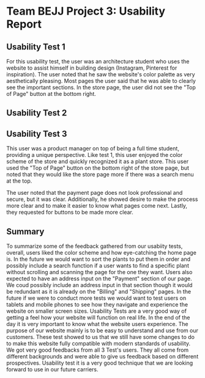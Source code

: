 # Team BEJJ Project 3: Usability Report

## Usability Test 1
For this usability test, the user was an architecture student who uses the website to assist himself in building design (Instagram, Pinterest for inspiration). The user noted that he saw the website's color palette as very aesthetically pleasing. Most pages the user said that he was able to clearly see the important sections. In the store page, the user did not see the "Top of Page" button at the bottom right.

## Usability Test 2

## Usability Test 3
This user was a product manager on top of being a full time student, providing a unique perspective. Like test 1, this user enjoyed the color scheme of the store and quickly recognized it as a plant store. This user used the "Top of Page" button on the bottom right of the store page, but noted that they would like the store page more if there was a search menu at the top.

The user noted that the payment page does not look professional and secure, but it was clear. Additionally, he showed desire to make the process more clear and to make it easier to know what pages come next. Lastly, they requested for buttons to be made more clear.

## Summary
To summarize some of the feedback gathered from our usabiity tests, overall, users liked the color scheme and how eye-catching the home page is. In the future we would want to sort the plants to put them in order and possibly include a search function if a user wants to find a specific plant without scrolling and scanning the page for the one they want. Users also expected to have an address input on the "Payment" section of our page. We coud possibly include an address input in that section though it would be redundant as it is already on the "Billing" and "Shipping" pages. In the future if we were to conduct more tests we would want to test users on tablets and mobile phones to see how they navigate and experience the website on smaller screen sizes.
Usability Tests are a very good way of getting a feel how your website will function on real life. In the end of the day it is very important to know what the website users experience. The purpose of our website mainly is to be easy to understand and use from our customers. These test showed to us that we still have some changes to do to make this website fully compatible with modern standards of usability. We got very good feedbacks from all 3 Test's users. They all come from different backgrounds and were able to give us feedback based on different prospectives. Usability test it is a very good technique that we are looking forward to use in our future carriers. 